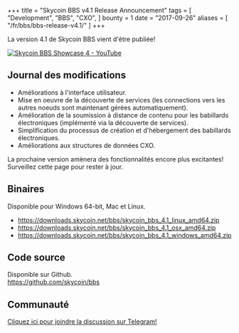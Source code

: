 +++
title = "Skycoin BBS v4.1 Release Announcement"
tags = [
    "Development",
    "BBS",
    "CXO",
]
bounty = 1
date = "2017-09-26"
aliases = [
	"/fr/bbs/bbs-release-v4.1/"
]
+++

La version 4.1 de Skycoin BBS vient d'être publiée!

[![Skycoin BBS Showcase 4 - YouTube](https://i.ytimg.com/vi/6ZqwgefYauU/0.jpg)](https://youtu.be/6ZqwgefYauU)

## Journal des modifications
- Améliorations à l'interface utilisateur.
- Mise en oeuvre de la découverte de services (les connections vers les autres noeuds sont maintenant gérées automatiquement).
- Amélioration de la soumission à distance de contenu pour les babillards électroniques (implémenté via la découverte de services).
- Simplification du processus de création et d'hébergement des babillards électroniques.
- Améliorations aux structures de données CXO.

La prochaine version amènera des fonctionnalités encore plus excitantes! Surveillez cette page pour rester à jour.

## Binaires

Disponible pour Windows 64-bit, Mac et Linux.

- https://downloads.skycoin.net/bbs/skycoin_bbs_4.1_linux_amd64.zip
- https://downloads.skycoin.net/bbs/skycoin_bbs_4.1_osx_amd64.zip
- https://downloads.skycoin.net/bbs/skycoin_bbs_4.1_windows_amd64.zip

## Code source

Disponible sur Github. \
https://github.com/skycoin/bbs

## Communauté

[Cliquez ici pour joindre la discussion sur Telegram!](https://t.me/skycoinbbs)
